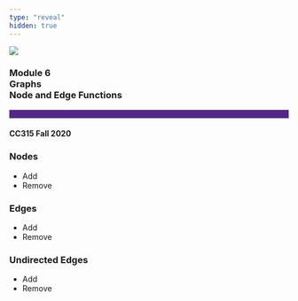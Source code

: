 ```yaml
---
type: "reveal"
hidden: true
---
```


<section>
<img class="stretch plain" src="/images/core-logo-on-white.png">
<h3> Module 6 <br> Graphs <br> Node and Edge Functions</h3>
<hr style="height:15px;color:512888;background-color:512888;">
<h4>CC315 Fall 2020</h4>
</section>

<section>
<h3>Nodes</h3>
<ul>
<li>Add</li>
<li>Remove</li>
</ul>
</section>

<section>
<h3>Edges</h3>
<ul>
<li>Add</li>
<li>Remove</li>
</ul>
</section>

<section>
<h3>Undirected Edges</h3>
<ul>
<li>Add</li>
<li>Remove</li>
</ul>
</section>